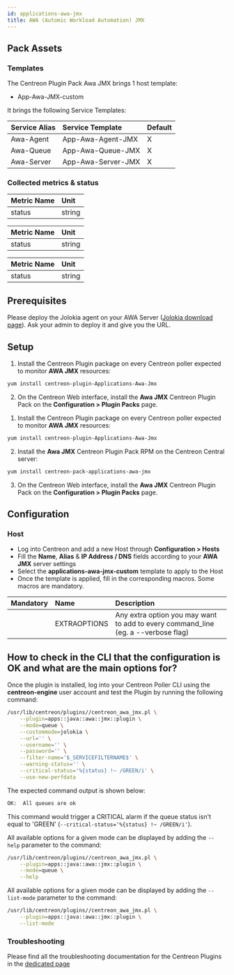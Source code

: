 ```yaml
---
id: applications-awa-jmx
title: AWA (Automic Workload Automation) JMX
---
```


## Pack Assets

### Templates

The Centreon Plugin Pack Awa JMX brings 1 host template:
* App-Awa-JMX-custom

It brings the following Service Templates:

| Service Alias | Service Template   | Default |
|:--------------|:-------------------|:--------|
| Awa-Agent     | App-Awa-Agent-JMX  | X       |
| Awa-Queue     | App-Awa-Queue-JMX  | X       |
| Awa-Server    | App-Awa-Server-JMX | X       |

### Collected metrics & status

<!--DOCUSAURUS_CODE_TABS-->

<!--Awa-Agent-->

| Metric Name | Unit   |
|:------------|:-------|
| status      | string |

<!--Awa-Queue-->

| Metric Name | Unit   |
|:------------|:-------|
| status      | string |

<!--Awa-Server-->

| Metric Name | Unit   |
|:------------|:-------|
| status      | string |

<!--END_DOCUSAURUS_CODE_TABS-->

## Prerequisites

Please deploy the Jolokia agent on your AWA Server ([Jolokia download page](https://jolokia.org/download.html)). 
Ask your admin to deploy it and give you the URL.

## Setup

<!--DOCUSAURUS_CODE_TABS-->

<!--Online License-->

1. Install the Centreon Plugin package on every Centreon poller expected to monitor **AWA JMX** resources:

```bash
yum install centreon-plugin-Applications-Awa-Jmx
```

2. On the Centreon Web interface, install the **Awa JMX** Centreon Plugin Pack on the **Configuration > Plugin Packs** page.

<!--Offline License-->

1. Install the Centreon Plugin package on every Centreon poller expected to monitor **AWA JMX** resources:

```bash
yum install centreon-plugin-Applications-Awa-Jmx
```

2. Install the **Awa JMX** Centreon Plugin Pack RPM on the Centreon Central server:

 ```bash
yum install centreon-pack-applications-awa-jmx
```

3. On the Centreon Web interface, install the **Awa JMX** Centreon Plugin Pack on the **Configuration > Plugin Packs** page.

<!--END_DOCUSAURUS_CODE_TABS-->

## Configuration

### Host

* Log into Centreon and add a new Host through **Configuration > Hosts**
* Fill the **Name**, **Alias** & **IP Address / DNS** fields according to your **AWA JMX** server settings
* Select the **applications-awa-jmx-custom** template to apply to the Host
* Once the template is applied, fill in the corresponding macros. Some macros are mandatory.

| Mandatory | Name         | Description                                                                        |
|:----------|:-------------|:-----------------------------------------------------------------------------------|
|           | EXTRAOPTIONS | Any extra option you may want to add to every command\_line (eg. a --verbose flag) |

## How to check in the CLI that the configuration is OK and what are the main options for? 

Once the plugin is installed, log into your Centreon Poller CLI using the 
**centreon-engine** user account and test the Plugin by running the following 
command:

```bash
/usr/lib/centreon/plugins//centreon_awa_jmx.pl \
    --plugin=apps::java::awa::jmx::plugin \
    --mode=queue \
    --custommode=jolokia \
    --url='' \
    --username='' \
    --password='' \
    --filter-name='$_SERVICEFILTERNAME$' \
    --warning-status='' \
    --critical-status='%{status} !~ /GREEN/i' \
    --use-new-perfdata 
```

The expected command output is shown below:

```bash
OK:  All queues are ok 
```

This command would trigger a CRITICAL alarm if the queue status isn't equal to 'GREEN'
(`--critical-status='%{status} !~ /GREEN/i'`).

All available options for a given mode can be displayed by adding the 
`--help` parameter to the command:

```bash
/usr/lib/centreon/plugins//centreon_awa_jmx.pl \
    --plugin=apps::java::awa::jmx::plugin \
    --mode=queue \
    --help
```

All available options for a given mode can be displayed by adding the 
`--list-mode` parameter to the command:

```bash
/usr/lib/centreon/plugins//centreon_awa_jmx.pl \
    --plugin=apps::java::awa::jmx::plugin \
    --list-mode
```

### Troubleshooting

Please find all the troubleshooting documentation for the Centreon Plugins
in the [dedicated page](../tutorials/troubleshooting-plugins.html)